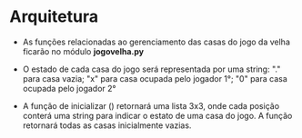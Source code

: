 # Arquitetura

* As funções relacionadas ao gerenciamento das casas do jogo da velha ficarão no módulo **jogovelha.py**

* O estado de cada casa do jogo será representada por uma string: "." para casa vazia; "x" para casa ocupada pelo jogador 1°; "0" para casa ocupada pelo jogador 2°

* A função de inicializar () retornará uma lista 3x3, onde cada posição conterá uma string para indicar o estato de uma casa do jogo. A função retornará todas as casas inicialmente vazias.
